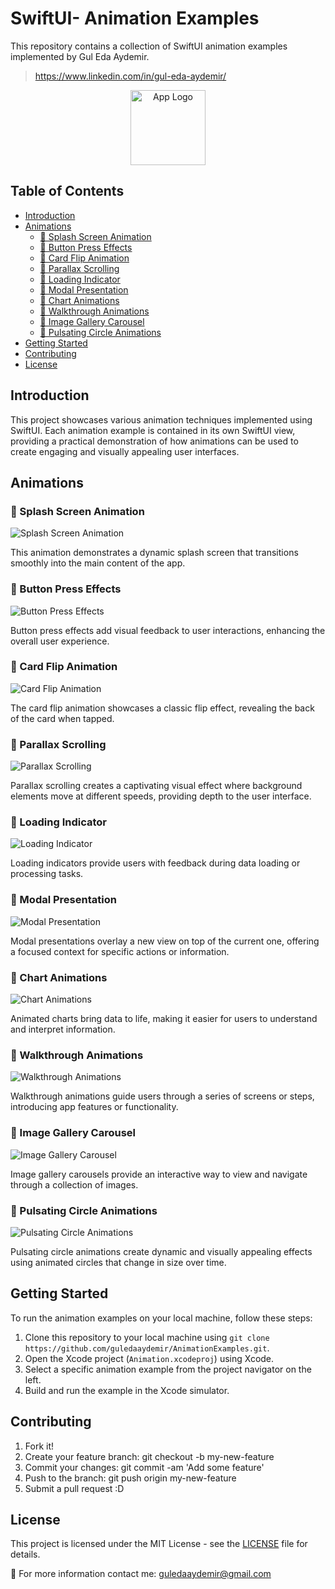 # SwiftUI- Animation Examples

This repository contains a collection of SwiftUI animation examples implemented by Gul Eda Aydemir.
> https://www.linkedin.com/in/gul-eda-aydemir/

<p align="center">
  <img src="logo_app.png" alt="App Logo" width="120" height="120">
</p>

## Table of Contents

- [Introduction](#introduction)
- [Animations](#animations)
  - [🔺 Splash Screen Animation](#-splash-screen-animation)
  - [🔺 Button Press Effects](#-button-press-effects)
  - [🔺 Card Flip Animation](#-card-flip-animation)
  - [🔺 Parallax Scrolling](#-parallax-scrolling)
  - [🔺 Loading Indicator](#-loading-indicator)
  - [🔺 Modal Presentation](#-modal-presentation)
  - [🔺 Chart Animations](#-chart-animations)
  - [🔺 Walkthrough Animations](#-walkthrough-animations)
  - [🔺 Image Gallery Carousel](#-image-gallery-carousel)
  - [🔺 Pulsating Circle Animations](#-pulsating-circle-animations)
- [Getting Started](#getting-started)
- [Contributing](#contributing)
- [License](#license)

## Introduction

This project showcases various animation techniques implemented using SwiftUI. Each animation example is contained in its own SwiftUI view, providing a practical demonstration of how animations can be used to create engaging and visually appealing user interfaces.

## Animations

### 🔺 Splash Screen Animation

<!-- GIF Placeholder -->
![Splash Screen Animation](GIF_URL)

This animation demonstrates a dynamic splash screen that transitions smoothly into the main content of the app.

### 🔺 Button Press Effects

<!-- GIF Placeholder -->
![Button Press Effects](GIF_URL)

Button press effects add visual feedback to user interactions, enhancing the overall user experience.

### 🔺 Card Flip Animation

<!-- GIF Placeholder -->
![Card Flip Animation](GIF_URL)

The card flip animation showcases a classic flip effect, revealing the back of the card when tapped.

### 🔺 Parallax Scrolling

<!-- GIF Placeholder -->
![Parallax Scrolling](GIF_URL)

Parallax scrolling creates a captivating visual effect where background elements move at different speeds, providing depth to the user interface.

### 🔺 Loading Indicator

<!-- GIF Placeholder -->
![Loading Indicator](GIF_URL)

Loading indicators provide users with feedback during data loading or processing tasks.

### 🔺 Modal Presentation

<!-- GIF Placeholder -->
![Modal Presentation](GIF_URL)

Modal presentations overlay a new view on top of the current one, offering a focused context for specific actions or information.

### 🔺 Chart Animations

<!-- GIF Placeholder -->
![Chart Animations](GIF_URL)

Animated charts bring data to life, making it easier for users to understand and interpret information.

### 🔺 Walkthrough Animations

<!-- GIF Placeholder -->
![Walkthrough Animations](GIF_URL)

Walkthrough animations guide users through a series of screens or steps, introducing app features or functionality.

### 🔺 Image Gallery Carousel

<!-- GIF Placeholder -->
![Image Gallery Carousel](GIF_URL)

Image gallery carousels provide an interactive way to view and navigate through a collection of images.

### 🔺 Pulsating Circle Animations

<!-- GIF Placeholder -->
![Pulsating Circle Animations](GIF_URL)

Pulsating circle animations create dynamic and visually appealing effects using animated circles that change in size over time.

## Getting Started

To run the animation examples on your local machine, follow these steps:

1. Clone this repository to your local machine using `git clone https://github.com/guledaaydemir/AnimationExamples.git`.
2. Open the Xcode project (`Animation.xcodeproj`) using Xcode.
3. Select a specific animation example from the project navigator on the left.
4. Build and run the example in the Xcode simulator.

## Contributing

<ol>
<li>Fork it!</li>
<li>Create your feature branch: git checkout -b my-new-feature</li>
<li>Commit your changes: git commit -am 'Add some feature'</li>
<li>Push to the branch: git push origin my-new-feature</li>
<li>Submit a pull request :D</li>
</ol>

## License

This project is licensed under the MIT License - see the [LICENSE](LICENSE) file for details.

📮 For more information contact me: guledaaydemir@gmail.com

